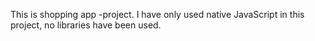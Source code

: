 This is shopping app -project. I have only used native JavaScript in this project, no libraries have been used.

